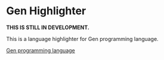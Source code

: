 # Gen Highlighter  

**THIS IS STILL IN DEVELOPMENT.**

This is a language highlighter for Gen programming language.

[Gen programming language](https://github.com/Gen-lang/Gen)
